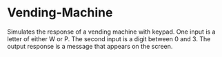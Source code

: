 # Vending-Machine
 Simulates the response of a vending machine with keypad. One input is a letter of either W or P. The second input is a digit between 0 and 3. The output response is a message that appears on the screen.
